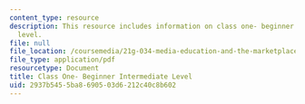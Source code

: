 ```yaml
---
content_type: resource
description: This resource includes information on class one- beginner intermediate
  level.
file: null
file_location: /coursemedia/21g-034-media-education-and-the-marketplace-fall-2005/2937b5455ba8690503d6212c40c8b602_MIT21G_034F05_ClassOne.pdf
file_type: application/pdf
resourcetype: Document
title: Class One- Beginner Intermediate Level
uid: 2937b545-5ba8-6905-03d6-212c40c8b602
---
```


